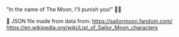 "In the name of The Moon, I'll punish you!" 🌙🎀

🌙 JSON file made from data from:
https://sailormoon.fandom.com/
https://en.wikipedia.org/wiki/List_of_Sailor_Moon_characters
